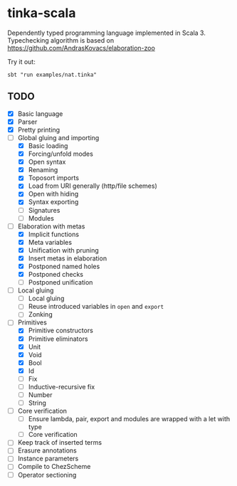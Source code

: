 # tinka-scala

Dependently typed programming language implemented in Scala 3.
Typechecking algorithm is based on https://github.com/AndrasKovacs/elaboration-zoo

Try it out:

```
sbt "run examples/nat.tinka"
```

## TODO
- [x] Basic language
- [x] Parser
- [x] Pretty printing
- [ ] Global gluing and importing
  - [x] Basic loading
  - [x] Forcing/unfold modes
  - [x] Open syntax
  - [x] Renaming
  - [x] Toposort imports
  - [x] Load from URI generally (http/file schemes)
  - [x] Open with hiding
  - [x] Syntax exporting
  - [ ] Signatures
  - [ ] Modules
- [ ] Elaboration with metas
  - [x] Implicit functions
  - [x] Meta variables
  - [x] Unification with pruning
  - [x] Insert metas in elaboration
  - [x] Postponed named holes
  - [x] Postponed checks
  - [ ] Postponed unification
- [ ] Local gluing
  - [ ] Local gluing
  - [ ] Reuse introduced variables in `open` and `export`
  - [ ] Zonking
- [ ] Primitives
  - [x] Primitive constructors
  - [x] Primitive eliminators
  - [x] Unit
  - [x] Void
  - [x] Bool
  - [x] Id
  - [ ] Fix
  - [ ] Inductive-recursive fix
  - [ ] Number
  - [ ] String
- [ ] Core verification
  - [ ] Ensure lambda, pair, export and modules are wrapped with a let with type
  - [ ] Core verification
- [ ] Keep track of inserted terms
- [ ] Erasure annotations
- [ ] Instance parameters
- [ ] Compile to ChezScheme
- [ ] Operator sectioning
